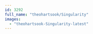 ```yaml
---
id: 3292
full_name: "theohartsook/Singularity"
images: 
  - "theohartsook-Singularity-latest"
---
```

